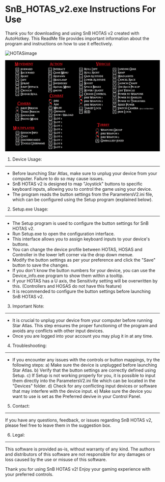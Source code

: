 # SnB_HOTAS_v2.exe Instructions For Use


Thank you for downloading and using SnB HOTAS v2 created with AutoHotkey. This ReadMe file provides important information about the program and instructions on how to use it effectively.

![HOTASimage](https://m.media-amazon.com/images/I/71T+cWTYOHL._SX425_.jpg)

![KEYMAP](Button_List.png)
 


1. Device Usage:
------------------
- Before launching Star Atlas, make sure to unplug your device from your computer. Failure to do so may cause issues.
- SnB HOTAS v2 is designed to map "Joystick" buttons to specific keyboard inputs, allowing you to control the game using your device.
- The program reads the button settings from the ParametersV2.ini file, which can be configured using the Setup program (explained below).

2. Setup.exe Usage:
-------------------
- The Setup program is used to configure the button settings for SnB HOTAS v2.
- Run Setup.exe to open the configuration interface.
- This interface allows you to assign keyboard inputs to your device's buttons.
- You can change the device profile between HOTAS, HOSAS and Controller in the lower left corner via the drop down menue.
- Modify the button settings as per your preference and click the "Save" button to save the changes.
- If you don't know the button numbers for your device, you can use the Device_info.exe program to show them within a tooltip.
- If your HOTAS has a U axis, the Sensitivity setting will be overwritten by this. (Controllers and HOSAS do not have this feature)
- It is recommended to configure the button settings before launching SnB HOTAS v2.

3. Important Note:
------------------
- It is crucial to unplug your device from your computer before running Star Atlas. This step ensures the proper functioning of the program and avoids any conflicts with other input devices.
- Once you are logged into your account you may plug it in at any time.

4. Troubleshooting:
-------------------
- If you encounter any issues with the controls or button mappings, try the following steps:
  a) Make sure the device is unplugged before launching Star Atlas.
  b) Verify that the button settings are correctly defined using Setup.
  c) If Setup is not working properly for you, it is possible to input them directly into the ParametersV2.ini file which can be located in the "Devices" folder.
  d) Check for any conflicting input devices or software that may interfere with the device input.
  e) Make sure the device you want to use is set as the Preferred devive in your Control Panel.

5. Contact:
-----------
If you have any questions, feedback, or issues regarding SnB HOTAS v2, please feel free to leave them in the suggestion box.

6. Legal:
---------
This software is provided as-is, without warranty of any kind. The authors and distributors of this software are not responsible for any damages or loss caused by the use or misuse of this software.

Thank you for using SnB HOTAS v2! Enjoy your gaming experience with your preferred controls.
